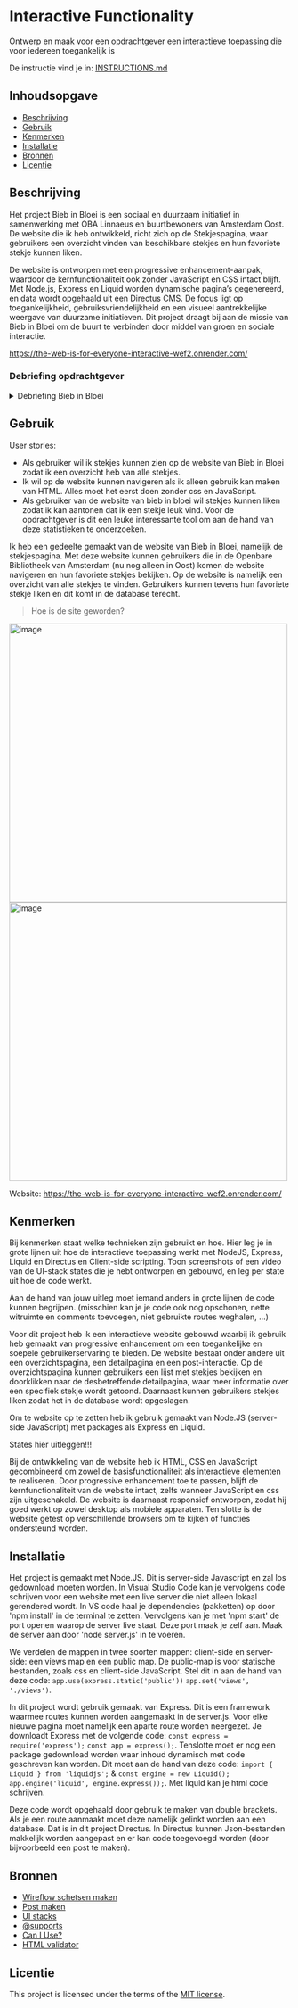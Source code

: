 # Interactive Functionality

Ontwerp en maak voor een opdrachtgever een interactieve toepassing die voor iedereen toegankelijk is

De instructie vind je in: [INSTRUCTIONS.md](https://github.com/fdnd-task/the-web-is-for-everyone-interactive-functionality/blob/main/docs/INSTRUCTIONS.md)


## Inhoudsopgave

  * [Beschrijving](#beschrijving)
  * [Gebruik](#gebruik)
  * [Kenmerken](#kenmerken)
  * [Installatie](#installatie)
  * [Bronnen](#bronnen)
  * [Licentie](#licentie)

## Beschrijving
<!-- Bij Beschrijving staat kort beschreven wat voor project het is en wat je hebt gemaakt -->
<!-- Voeg een mooie poster visual of video toe 📸 -->
<!-- Voeg een link toe naar GitHub Pages 🌐-->

Het project Bieb in Bloei is een sociaal en duurzaam initiatief in samenwerking met OBA Linnaeus en buurtbewoners van Amsterdam Oost. De website die ik heb ontwikkeld, richt zich op de Stekjespagina, waar gebruikers een overzicht vinden van beschikbare stekjes en hun favoriete stekje kunnen liken. 

De website is ontworpen met een progressive enhancement-aanpak, waardoor de kernfunctionaliteit ook zonder JavaScript en CSS intact blijft. Met Node.js, Express en Liquid worden dynamische pagina’s gegenereerd, en data wordt opgehaald uit een Directus CMS. De focus ligt op toegankelijkheid, gebruiksvriendelijkheid en een visueel aantrekkelijke weergave van duurzame initiatieven. Dit project draagt bij aan de missie van Bieb in Bloei om de buurt te verbinden door middel van groen en sociale interactie.

https://the-web-is-for-everyone-interactive-wef2.onrender.com/

### Debriefing opdrachtgever

<details><summary>Debriefing Bieb in Bloei</summary>

### Communicatie

#### Hoe gaan we communiceren?
- **Donderdag 13 maart 9.30 uur** op locatie sprint review: Linnaeusstraat 44, 1092 CL Amsterdam + rondleiding (Nazneen meevragen)
- **Mail opdrachtgever:** [m.j.gunsing@hva.nl](mailto:m.j.gunsing@hva.nl)

---

### Achtergrondinformatie

#### Wie is de opdrachtgever?
- **Bieb in Bloei (BiB)** is een sociaal groenproject dat is bedacht, opgezet en uitgevoerd door studenten van Living Lab Buurtcampus Oost (HvA) voor en met buurtbewoners in Amsterdam Oost, in samenwerking met OBA Linnaeus.
- Het is een **fysieke ontmoetingsplek** met een vast programma dat gaat draaien vanaf 26 maart, met een ondersteunende website die in de hoek ook op een pc staat voor bezoekers van de bieb.
- De website biedt een overzicht van duurzame projecten die zijn opgesteld door de Buurtcampus Oost. 
  - **Doel:** Samen de buurt duurzamer, gezonder en inclusiever maken. 
  - **Voorbeelden van projecten:** De Stekjes Bieb, De Zadenbieb en de Geveltuin.
- **Bieb in Bloei-hoek** in de bibliotheek van Amsterdam biedt informatie over alles wat te maken heeft met groen, zoals planten/stekjes ruilen, zonnepanelen laten plaatsen, zaden ruilen en boeken lezen over duurzaamheid.

---

### Opdrachtomschrijving & Doelstelling

#### Wat is het hoofddoel van de website?
De website speelt een centrale rol in het project Bieb in Bloei. Het hoofddoel is om de buurt dichter bij elkaar te brengen door middel van een **groene en sociale insteek**. Dit wordt bereikt door mensen te betrekken bij lokale groene initiatieven en het stimuleren van sociale cohesie.

#### Mogelijke verbeteringen voor de website:
- **Mascotte Harry**: Interactieve en speelse presentatie van informatie voor zowel jongeren als volwassenen.
- **Visueel aantrekkelijke duurzaamheid**: Groen en duurzaamheid moeten op een aantrekkelijke manier worden gepresenteerd zonder een ‘saaie’ uitstraling.
- **Sociale interactie**: Verhalen en ervaringen van buurtbewoners kunnen bijdragen aan de betrokkenheid.
- **Creatieve functionaliteiten**: Denk aan een **weather API** of andere interactieve elementen.
- **Functionele verbeteringen**: Gebruiksvriendelijke structuur met duidelijke code- en designconventies.
- **Laagdrempelige toegankelijkheid**: Extra uitleg over aanvragen van gemeentelijke zaken via de website.

#### Zijn er specifieke functies die jullie op de website willen hebben?
Er zijn geen verplichte functies vanuit de opdrachtgever, maar er is **volledige creatieve vrijheid** om innovatieve toevoegingen te bedenken.

#### Wat moeten we bereiken zodat de opdrachtgever tevreden is?
- Gebruik van de bestaande **styleguide**.
- **Dynamische data** implementeren (de website hoeft niet volledig af te zijn).

---

### Aanleiding

#### Waarom wordt deze opdracht nu ingediend?
- Studenten krijgen een **frisse blik** op de website en brengen mogelijke verbeteringen aan.
- **Bieb in Bloei** krijgt een vaste plek in de bibliotheek van Amsterdam, en de website moet relevant en interessant blijven.

---

### Oplevering
- **Gebruik van de styleguide** van Nazneen.
- **Oplevering via e-mail** met de desbetreffende **GitHub live-links**.

---

### Randvoorwaarden

#### Wat is noodzakelijk om te starten?
- Gebruik van **Node.js** voor het ophalen van data.
- Styling en functionaliteit toevoegen met **HTML, JavaScript en CSS**.
- **Sprint (serverside) duurt twee weken**.
- Nog te ontvangen **content** voor de Node.js-omgeving.

---

### Gebruikers van het eindresultaat

#### Eindgebruikers
- De website wordt beschikbaar gesteld op een **computer in de bibliotheek**.
- **Breed publiek** van alle leeftijden en achtergronden.

#### Wat willen ze bereiken?
- **Bieb in Bloei** zet zich in voor **sociale, groene en duurzame projecten** in Amsterdam Oost.
- De website **informeert bezoekers** over de initiatieven van Bieb in Bloei in de buurt.

---

### Relatie met andere projecten

**Bieb in Bloei werkt samen met:**
- **Gemeente Amsterdam**
- **Restaurant Elixer**
- **Buurtinitiatieven**
- **Weerproof.nl**
- (Zie de website voor partners)

Bieb in Bloei streeft naar **meer buurtcohesie** op het gebied van duurzaamheid en groen door samen te werken met deze partijen.

</details>

## Gebruik
User stories: 
- Als gebruiker wil ik stekjes kunnen zien op de website van Bieb in Bloei zodat ik een overzicht heb van alle stekjes.
- Ik wil op de website kunnen navigeren als ik alleen gebruik kan maken van HTML. Alles moet het eerst doen zonder css en JavaScript.
- Als gebruiker van de website van bieb in bloei wil stekjes kunnen liken zodat ik kan aantonen dat ik een stekje leuk vind. Voor de opdrachtgever is dit een leuke interessante tool om aan de hand van deze statistieken te onderzoeken.

Ik heb een gedeelte gemaakt van de website van Bieb in Bloei, namelijk de stekjespagina. Met deze website kunnen gebruikers die in de Openbare Bibliotheek van Amsterdam (nu nog alleen in Oost) komen de website navigeren en hun favoriete stekjes bekijken. Op de website is namelijk een overzicht van alle stekjes te vinden. Gebruikers kunnen tevens hun favoriete stekje liken en dit komt in de database terecht. 

> Hoe is de site geworden?
> 
<img width="500" alt="image" src="https://github.com/user-attachments/assets/9252f818-15b6-4b71-8031-06d3aa91892b" />

<img width="500" alt="image" src="https://github.com/user-attachments/assets/bbdca229-bd70-4304-acc7-7797bc8125dc" />

Website: https://the-web-is-for-everyone-interactive-wef2.onrender.com/


## Kenmerken
<!-- Bij Kenmerken staat welke technieken zijn gebruikt en hoe. Wat is de HTML structuur? Wat zijn de belangrijkste dingen in CSS? Wat is er met JS gedaan en hoe? Misschien heb je iets met NodeJS gedaan, of heb je een framework of library gebruikt? -->

Bij kenmerken staat welke technieken zijn gebruikt en hoe. Hier leg je in grote lijnen uit hoe de interactieve toepassing werkt met NodeJS, Express, Liquid en Directus en Client-side scripting. Toon screenshots of een video van de UI-stack states die je hebt ontworpen en gebouwd, en leg per state uit hoe de code werkt.

Aan de hand van jouw uitleg moet iemand anders in grote lijnen de code kunnen begrijpen. (misschien kan je je code ook nog opschonen, nette witruimte en comments toevoegen, niet gebruikte routes weghalen, ...)


Voor dit project heb ik een interactieve website gebouwd waarbij ik gebruik heb gemaakt van progressive enhancement om een toegankelijke en soepele gebruikerservaring te bieden. De website bestaat onder andere uit een overzichtspagina, een detailpagina en een post-interactie. Op de overzichtspagina kunnen gebruikers een lijst met stekjes bekijken en doorklikken naar de desbetreffende detailpagina, waar meer informatie over een specifiek stekje wordt getoond. Daarnaast kunnen gebruikers stekjes liken zodat het in de database wordt opgeslagen.

Om te website op te zetten heb ik gebruik gemaakt van Node.JS (server-side JavaScript) met packages als Express en Liquid.

States hier uitleggen!!!

Bij de ontwikkeling van de website heb ik HTML, CSS en JavaScript gecombineerd om zowel de basisfunctionaliteit als interactieve elementen te realiseren. Door progressive enhancement toe te passen, blijft de kernfunctionaliteit van de website intact, zelfs wanneer JavaScript en css zijn uitgeschakeld. De website is daarnaast responsief ontworpen, zodat hij goed werkt op zowel desktop als mobiele apparaten. Ten slotte is de website getest op verschillende browsers om te kijken of functies ondersteund worden.

## Installatie
<!-- Bij Installatie staat hoe een andere developer aan jouw repo kan werken -->

Het project is gemaakt met Node.JS. Dit is server-side Javascript en zal los gedownload moeten worden. In Visual Studio Code kan je vervolgens code schrijven voor een website met een live server die niet alleen lokaal gerendered wordt. In VS code haal je dependencies (pakketten) op door 'npm install' in de terminal te zetten. Vervolgens kan je met 'npm start' de port openen waarop de server live staat. Deze port maak je zelf aan. Maak de server aan door 'node server.js' in te voeren. 

We verdelen de mappen in twee soorten mappen: client-side en server-side: een views map en een public map. De public-map is voor statische bestanden, zoals css en client-side JavaScript. Stel dit in aan de hand van deze code: ```app.use(express.static('public'))``` ```app.set('views', './views')```.

In dit project wordt gebruik gemaakt van Express. Dit is een framework waarmee routes kunnen worden aangemaakt in de server.js. Voor elke nieuwe pagina moet namelijk een aparte route worden neergezet. Je downloadt Express met de volgende code: ```const express = require('express');``` ```const app = express();```. Tenslotte moet er nog een package gedownload worden waar inhoud dynamisch met code geschreven kan worden. Dit moet aan de hand van deze code: ```import { Liquid } from 'liquidjs';``` & ```const engine = new Liquid(); app.engine('liquid', engine.express());```. Met liquid kan je html code schrijven.

Deze code wordt opgehaald door gebruik te maken van double brackets. Als je een route aanmaakt moet deze namelijk gelinkt worden aan een database. Dat is in dit project Directus. In Directus kunnen Json-bestanden makkelijk worden aangepast en er kan code toegevoegd worden (door bijvoorbeeld een post te maken).


## Bronnen
- [Wireflow schetsen maken](https://github.com/fdnd-task/connect-your-tribe-squad-page/blob/main/docs/filteren-en-sorteren.md#wireflow-schetsen)
- [Post maken](https://github.com/fdnd-task/connect-your-tribe-squad-page/blob/main/docs/user-generated-content.md#oefenen-met-een-post)
- [UI stacks](https://github.com/fdnd-task/the-web-is-for-everyone-interactive-functionality/blob/main/docs/ui-states.md)
- [@supports](https://developer.mozilla.org/en-US/docs/Web/CSS/@supports)
- [Can I Use?](https://caniuse.com/)
- [HTML validator](https://validator.w3.org/)

## Licentie

This project is licensed under the terms of the [MIT license](./LICENSE).
